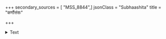 +++
secondary_sources = [ "MSS_8844",]
jsonClass = "Subhaashita"
title = "कर्णोत्तंसः"

+++

<details><summary>Text</summary>

कर्णोत्तंसः शिशुशुकवधूपिच्छलीलं शिरीषं सान्तःसूत्राः परिमलमुचो मल्लिकानां च हाराः।  
मुक्तागौरैर्वलयरचनाकन्दलाग्रैर्बिसानां ग्रीष्मारम्भे रमयति नवं मण्डनं कामिनीनाम्॥
</details>
